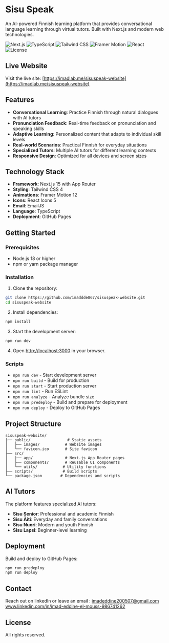 # Sisu Speak

An AI-powered Finnish learning platform that provides conversational language learning through virtual tutors. Built with Next.js and modern web technologies.

![Next.js](https://img.shields.io/badge/Next.js-15-black?style=flat&logo=next.js&logoColor=white)
![TypeScript](https://img.shields.io/badge/TypeScript-5-blue?style=flat&logo=typescript&logoColor=white)
![Tailwind CSS](https://img.shields.io/badge/Tailwind%20CSS-4-38B2AC?style=flat&logo=tailwind-css&logoColor=white)
![Framer Motion](https://img.shields.io/badge/Framer%20Motion-12-FF0080?style=flat&logo=framer&logoColor=white)
![React](https://img.shields.io/badge/React-19-61DAFB?style=flat&logo=react&logoColor=black)
![License](https://img.shields.io/badge/License-Proprietary-red?style=flat)

## Live Website

Visit the live site: [https://imadlab.me/sisuspeak-website](https://imadlab.me/sisuspeak-website)

## Features

- **Conversational Learning**: Practice Finnish through natural dialogues with AI tutors
- **Pronunciation Feedback**: Real-time feedback on pronunciation and speaking skills
- **Adaptive Learning**: Personalized content that adapts to individual skill levels
- **Real-world Scenarios**: Practical Finnish for everyday situations
- **Specialized Tutors**: Multiple AI tutors for different learning contexts
- **Responsive Design**: Optimized for all devices and screen sizes

## Technology Stack

- **Framework**: Next.js 15 with App Router
- **Styling**: Tailwind CSS 4
- **Animations**: Framer Motion 12
- **Icons**: React Icons 5
- **Email**: EmailJS
- **Language**: TypeScript
- **Deployment**: GitHub Pages

## Getting Started

### Prerequisites

- Node.js 18 or higher
- npm or yarn package manager

### Installation

1. Clone the repository:
```bash
git clone https://github.com/imaddde867/sisuspeak-website.git
cd sisuspeak-website
```

2. Install dependencies:
```bash
npm install
```

3. Start the development server:
```bash
npm run dev
```

4. Open [http://localhost:3000](http://localhost:3000) in your browser.

### Scripts

- `npm run dev` - Start development server
- `npm run build` - Build for production
- `npm run start` - Start production server
- `npm run lint` - Run ESLint
- `npm run analyze` - Analyze bundle size
- `npm run predeploy` - Build and prepare for deployment
- `npm run deploy` - Deploy to GitHub Pages

## Project Structure

```
sisuspeak-website/
├── public/                # Static assets
│   ├── images/           # Website images
│   └── favicon.ico       # Site favicon
├── src/
│   ├── app/              # Next.js App Router pages
│   ├── components/       # Reusable UI components
│   └── utils/           # Utility functions
├── scripts/             # Build scripts
└── package.json        # Dependencies and scripts
```

## AI Tutors

The platform features specialized AI tutors:

- **Sisu Senior**: Professional and academic Finnish
- **Sisu Äiti**: Everyday and family conversations
- **Sisu Nuori**: Modern and youth Finnish
- **Sisu Lapsi**: Beginner-level learning

## Deployment

Build and deploy to GitHub Pages:

```bash
npm run predeploy
npm run deploy
```


## Contact

Reach out on linkedIn or leave an email : imadeddine200507@gmail.com
www.linkedin.com/in/imad-eddine-el-mouss-986741262

## License

All rights reserved.
